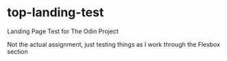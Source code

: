 # top-landing-test
Landing Page Test for The Odin Project

Not the actual assignment, just testing things as I work through the Flexbox section
